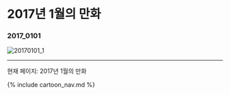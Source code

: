 # 2017년 1월의 만화

### 2017_0101
![20170101_1](/2017_01/20170101_1.jpg)

* * *

현재 페이지: 2017년 1월의 만화

{% include cartoon_nav.md %}
